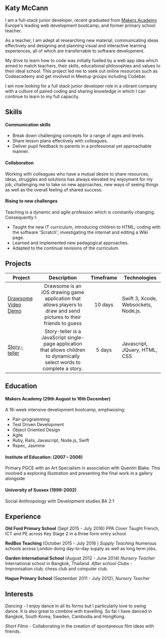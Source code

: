 ## Katy McCann
I am a full-stack junior developer, recent graduated from [Makers Academy](http://www.makersacademy.com/) Europe's leading web development bootcamp, and former primary school teacher.

As a teacher, I am adept at researching new material, communicating ideas effectively and designing and planning visual and interactive learning experiences, all of which are transferrable to software development.

My drive to learn how to code was initially fuelled by a web app idea which aimed to match teachers, their skills, educational philosophies and values to their ideal school. This project led me to seek out online resources such as Codeacademy and get involved in Meetup groups including Codebar.

I am now looking for a full stack junior developer role in a vibrant company with a culture of paired coding and sharing knowledge in which I can continue to learn to my full capacity.

## Skills
#### Communication skills
- Break down challenging concepts for a range of ages and levels.
-  Share lesson plans effectively with colleagues.
-  Deliver pupil feedback to parents in a professional yet approachable manner.


#### Collaboration
Working with colleagues who have a mutual desire to share resources, ideas, struggles and solutions has always elevated my enjoyment for my job, challenging me to take on new approaches, new ways of seeing things as well as the overall feeling of shared success.

#### Rising to new challenges
Teaching is a dynamic and agile profession which is constantly changing. Consequently I:
- Taught the new IT curriculum, introducing children to HTML; coding with the software 'Scratch'; investigating the internet and editing a Wiki page.
- Learned and implemented new pedagogical approaches.
- Adapted to the continual revisions of the curriculum.

## Projects

|Project          |Description       |Timeframe|Technologies   |
|-----------------|:-------------------:|:-------:|------|
|[Drawsome](https://github.com/Katy600/drawApp) [Video Demo](https://www.youtube.com/watch?v=LcoMpC1xh1c)|Drawsome is an iOS drawing game application that allows players to draw and send pictures to their friends to guess|10 days|Swift 3, Xcode, Websockets, Node.js.       
|[Story-teller](https://github.com/Katy600/story-app)| Story-teller is a JavaScript single-page application that allows children to dynamically select words to complete a story.|5 days |Javascript, JQuery, HTML, CSS

## Education
#### Makers Academy (29th August  to 16th December)
A 16-week intensive development bootcamp, emphasising:

- Pair-programming
- Test Driven Development
- Object Oriented Design
- Agile
- Ruby, Rails, Javascript, Node.js, Swift
- Rspec, Jasmine

#### Institute of Education: (2007 – 2008)
Primary PGCE with an Art Specialism in association with Quentin Blake. This involved a exploring illustration and presenting the final work in a gallery alongside

#### University of Sussex (1999-2002)
Social Anthropology with Development studies BA 2:1

## Experience
**Old Ford Primary School** (Sept 2015 - July 2016)
*PPA Cover*
Taught French, ICT and PE across Key Stage 2 in a three form entry school.

**RedBox Teaching** (October 2015 - July 2016  )
*Supply Teaching*
Numerous schools across London doing day-to-day supply as well as long term jobs.

**Garden International School** (August 2012 - June 2014)
*Nursery Teacher*
International school in Bangkok, Thailand.
*After school Clubs* - Improvisation club; chess club and computer club.

**Hague Primary School** (September 2011 - July 2012),
*Nursery Teacher*

## Interests
*Dancing* - I enjoy dance in all its forms but I particularly love to swing dance. It is also great to combine with travelling. So far I have danced in Bangkok, South Korea, Sweden, Cambodia and HongKong.

*Short Films* - Collaborating in the creation of spontaneous film ideas with friends.
